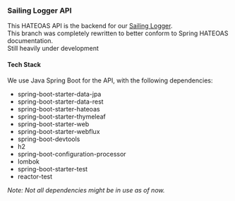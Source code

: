 ### Sailing Logger API
This HATEOAS API is the backend for our [Sailing Logger](https://github.com/Green-T-Den/sailing-logger).
<br/>This branch was completely rewritten to better conform to Spring HATEOAS documentation.
<br/>Still heavily under development

#### Tech Stack
We use Java Spring Boot for the API, with the following dependencies:

- spring-boot-starter-data-jpa
- spring-boot-starter-data-rest
- spring-boot-starter-hateoas
- spring-boot-starter-thymeleaf
- spring-boot-starter-web
- spring-boot-starter-webflux
- spring-boot-devtools
- h2
- spring-boot-configuration-processor
- lombok
- spring-boot-starter-test
- reactor-test

_Note: Not all dependencies might be in use as of now._

